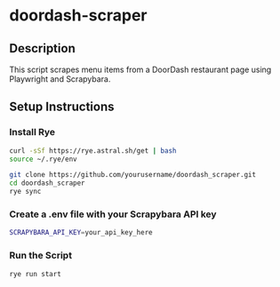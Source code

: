 # doordash-scraper

## Description
This script scrapes menu items from a DoorDash restaurant page using Playwright and Scrapybara.

## Setup Instructions

### Install Rye
```sh
curl -sSf https://rye.astral.sh/get | bash
source ~/.rye/env
```

```sh
git clone https://github.com/yourusername/doordash_scraper.git
cd doordash_scraper
rye sync
```

### Create a .env file with your Scrapybara API key
```sh
SCRAPYBARA_API_KEY=your_api_key_here
```

### Run the Script
```sh
rye run start
```
